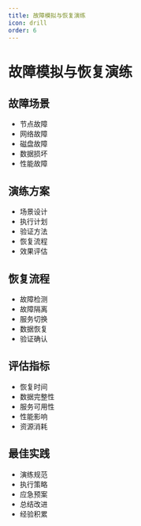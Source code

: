 ```yaml
---
title: 故障模拟与恢复演练
icon: drill
order: 6
---
```


# 故障模拟与恢复演练

## 故障场景
- 节点故障
- 网络故障
- 磁盘故障
- 数据损坏
- 性能故障

## 演练方案
- 场景设计
- 执行计划
- 验证方法
- 恢复流程
- 效果评估

## 恢复流程
- 故障检测
- 故障隔离
- 服务切换
- 数据恢复
- 验证确认

## 评估指标
- 恢复时间
- 数据完整性
- 服务可用性
- 性能影响
- 资源消耗

## 最佳实践
- 演练规范
- 执行策略
- 应急预案
- 总结改进
- 经验积累
